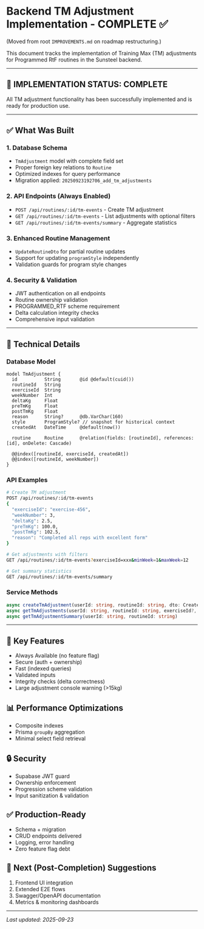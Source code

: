 # Backend TM Adjustment Implementation - COMPLETE ✅

(Moved from root `IMPROVEMENTS.md` on roadmap restructuring.)

This document tracks the implementation of Training Max (TM) adjustments for Programmed RtF routines in the Sunsteel backend.

---

## 🎉 IMPLEMENTATION STATUS: COMPLETE

All TM adjustment functionality has been successfully implemented and is ready for production use.

---

## ✅ What Was Built

### 1. Database Schema
- `TmAdjustment` model with complete field set
- Proper foreign key relations to `Routine` 
- Optimized indexes for query performance
- Migration applied: `20250923192706_add_tm_adjustments`

### 2. API Endpoints (Always Enabled)
- `POST /api/routines/:id/tm-events` - Create TM adjustment
- `GET /api/routines/:id/tm-events` - List adjustments with optional filters
- `GET /api/routines/:id/tm-events/summary` - Aggregate statistics

### 3. Enhanced Routine Management
- `UpdateRoutineDto` for partial routine updates
- Support for updating `programStyle` independently
- Validation guards for program style changes

### 4. Security & Validation
- JWT authentication on all endpoints
- Routine ownership validation
- PROGRAMMED_RTF scheme requirement
- Delta calculation integrity checks
- Comprehensive input validation

---

## 🔧 Technical Details

### Database Model
```prisma
model TmAdjustment {
  id          String       @id @default(cuid())
  routineId   String
  exerciseId  String
  weekNumber  Int
  deltaKg     Float
  preTmKg     Float
  postTmKg    Float
  reason      String?      @db.VarChar(160)
  style       ProgramStyle? // snapshot for historical context
  createdAt   DateTime     @default(now())

  routine     Routine      @relation(fields: [routineId], references: [id], onDelete: Cascade)

  @@index([routineId, exerciseId, createdAt])
  @@index([routineId, weekNumber])
}
```

### API Examples
```bash
# Create TM adjustment
POST /api/routines/:id/tm-events
{
  "exerciseId": "exercise-456",
  "weekNumber": 3,
  "deltaKg": 2.5,
  "preTmKg": 100.0,
  "postTmKg": 102.5,
  "reason": "Completed all reps with excellent form"
}

# Get adjustments with filters
GET /api/routines/:id/tm-events?exerciseId=xxx&minWeek=1&maxWeek=12

# Get summary statistics  
GET /api/routines/:id/tm-events/summary
```

### Service Methods
```ts
async createTmAdjustment(userId: string, routineId: string, dto: CreateTmEventDto)
async getTmAdjustments(userId: string, routineId: string, exerciseId?, minWeek?, maxWeek?)
async getTmAdjustmentSummary(userId: string, routineId: string)
```

---

## 🚀 Key Features
- Always Available (no feature flag)
- Secure (auth + ownership)
- Fast (indexed queries)
- Validated inputs
- Integrity checks (delta correctness)
- Large adjustment console warning (>15kg)

## 📊 Performance Optimizations
- Composite indexes
- Prisma `groupBy` aggregation
- Minimal select field retrieval

## 🔒 Security
- Supabase JWT guard
- Ownership enforcement
- Progression scheme validation
- Input sanitization & validation

## ✅ Production-Ready
- Schema + migration
- CRUD endpoints delivered
- Logging, error handling
- Zero feature flag debt

## 🎯 Next (Post-Completion) Suggestions
1. Frontend UI integration
2. Extended E2E flows
3. Swagger/OpenAPI documentation
4. Metrics & monitoring dashboards

---

_Last updated: 2025-09-23_

